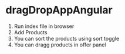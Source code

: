 # dragDropAppAngular
1. Run index file in browser
2. Add Products
3. You can sort the products using sort toggle
4. You can dragg products in offer panel
